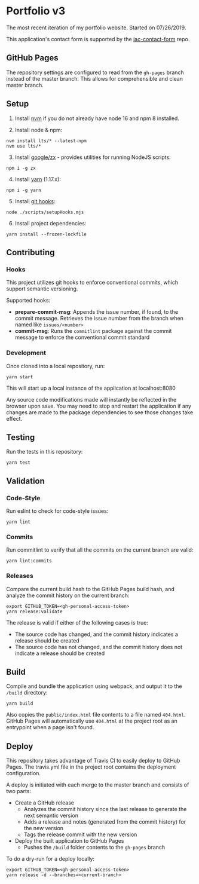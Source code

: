 # Portfolio v3

The most recent iteration of my portfolio website. Started on 07/26/2019.

This application's contact form is supported by the [iac-contact-form](https://github.com/joberstein/iac-contact-form) 
repo.

## GitHub Pages
The repository settings are configured to read from the `gh-pages` branch instead of the master branch. This allows 
for comprehensible and clean master branch.

## Setup

1. Install [nvm](https://github.com/nvm-sh/nvm#installing-and-updating) if you do not already have node 16 and npm 8 
installed. 

2. Install node & npm:
```
nvm install lts/* --latest-npm  
nvm use lts/*
```

3. Install [google/zx](https://github.com/google/zx) - provides utilities for running NodeJS scripts:
```
npm i -g zx
```

4. Install [yarn](https://classic.yarnpkg.com/en/docs/install) (1.17.x):
```
npm i -g yarn
```

5. Install [git hooks](https://git-scm.com/book/en/v2/Customizing-Git-Git-Hooks):
```
node ./scripts/setupHooks.mjs
```

6. Install project dependencies:
```
yarn install --frozen-lockfile
```

## Contributing

### Hooks

This project utilizes git hooks to enforce conventional commits, which support semantic versioning.

Supported hooks:
- **prepare-commit-msg**: Appends the issue number, if found, to the commit message.
  Retrieves the issue number from the branch when named like `issues/<number>`
- **commit-msg**: Runs the `commitlint` package against the commit message to enforce
  the conventional commit standard

### Development

Once cloned into a local repository, run:
```
yarn start
```

This will start up a local instance of the application at localhost:8080

Any source code modifications made will instantly be reflected in the browser upon save.  You may need to stop and 
restart the application if any changes are made to the package dependencies to see those changes take effect.

## Testing

Run the tests in this repository:
```
yarn test
```

## Validation

### Code-Style
Run eslint to check for code-style issues:
```
yarn lint
```

### Commits
Run commitlint to verify that all the commits on the current branch are valid:
```
yarn lint:commits
```

### Releases
Compare the current build hash to the GitHub Pages build hash, and analyze the 
commit history on the current branch:
```
export GITHUB_TOKEN=<gh-personal-access-token>
yarn release:validate
```
The release is valid if either of the following cases is true:
- The source code has changed, and the commit history indicates a release should be created
- The source code has not changed, and the commit history does not indicate a release should be created

## Build

Compile and bundle the application using webpack, and output it to the `/build` directory:
```
yarn build
```

Also copies the `public/index.html` file contents to a file named `404.html`. GitHub Pages will automatically use 
`404.html` at the project root as an entrypoint when a page isn't found.

## Deploy

This repository takes advantage of Travis CI to easily deploy to GitHub Pages. The 
travis.yml file in the project root contains the deployment configuration.

A deploy is initiated with each merge to the master branch and consists of two parts:
- Create a GitHub release
  - Analyzes the commit history since the last release to generate the next semantic version
  - Adds a release and notes (generated from the commit history) for the new version
  - Tags the release commit with the new version 
- Deploy the built application to GitHub Pages
  - Pushes the `/build` folder contents to the `gh-pages` branch

To do a dry-run for a deploy locally:
```
export GITHUB_TOKEN=<gh-personal-access-token>  
yarn release -d --branches=<current-branch>
```
